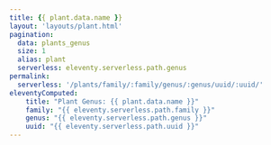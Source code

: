 ```yaml
---
title: {{ plant.data.name }}
layout: 'layouts/plant.html'
pagination:
  data: plants_genus
  size: 1
  alias: plant
  serverless: eleventy.serverless.path.genus
permalink:
  serverless: '/plants/family/:family/genus/:genus/uuid/:uuid/'
eleventyComputed:
    title: "Plant Genus: {{ plant.data.name }}"
    family: "{{ eleventy.serverless.path.family }}"
    genus: "{{ eleventy.serverless.path.genus }}"
    uuid: "{{ eleventy.serverless.path.uuid }}"
---
```

